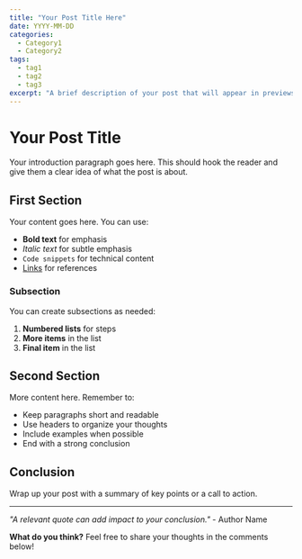 ```yaml
---
title: "Your Post Title Here"
date: YYYY-MM-DD
categories:
  - Category1
  - Category2
tags:
  - tag1
  - tag2
  - tag3
excerpt: "A brief description of your post that will appear in previews and search results."
---
```


# Your Post Title

Your introduction paragraph goes here. This should hook the reader and give them a clear idea of what the post is about.

## First Section

Your content goes here. You can use:

- **Bold text** for emphasis
- *Italic text* for subtle emphasis
- `Code snippets` for technical content
- [Links](https://example.com) for references

### Subsection

You can create subsections as needed:

1. **Numbered lists** for steps
2. **More items** in the list
3. **Final item** in the list

## Second Section

More content here. Remember to:

- Keep paragraphs short and readable
- Use headers to organize your thoughts
- Include examples when possible
- End with a strong conclusion

## Conclusion

Wrap up your post with a summary of key points or a call to action.

---

*"A relevant quote can add impact to your conclusion."* - Author Name

**What do you think?** Feel free to share your thoughts in the comments below!
